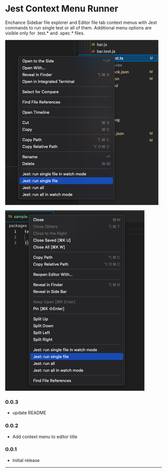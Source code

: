 # Jest Context Menu Runner

Enchance Sidebar file explorer and Editor file tab context menus with Jest commands to run single test or all of them. 
Additional menu options are visible only for .test.* and .spec.* files.

![Sidebar context menu example](images/sidebarContext.png)

![Editor context menu example](images/editorContext.png)

### 0.0.3

- update README 

### 0.0.2

- Add context menu to editor title 

### 0.0.1

- Initial release

-----------------------------------------------------------------------------------------------------------
